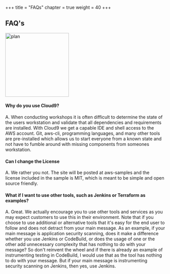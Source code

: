 +++
title = "FAQs"
chapter = true
weight = 40
+++

## FAQ's

<img src="/images/docs/Deck_BookOpen1.png" alt="plan" width="200"/> 



<h4 align="left">
Why do you use Cloud9?
</h4>

<p style="text-align:left;">A. When conducting workshops it is often difficult to determine the state of the users workstation and validate that all dependencies and requirements are installed.  With Cloud9 we get a capable IDE and shell access to the AWS account.  Git, aws-cli, programming languages, and many other tools are pre-installed which allows us to start everyone from a known state and not have to fumble around with missing components from someones workstation.  

<h4 align="left">
Can I change the License
</h4>

<p style="text-align:left;">A. We rather you not.  The site will be posted at aws-samples and the license included in the sample is MIT, which is meant to be simple and open source friendly.  

<h4 align="left">
What if I want to use other tools, such as Jenkins or Terraform as examples?
</h4>

<p style="text-align:left;">A.  Great. We actually encourage you to use other tools and services as you may expect customers to use this in their environment.  Note that if you choose to use additional or alternative tools that it's easy for the end user to follow and does not detract from your main message.  As an example, if your main message is application security scanning, does it make a difference whether you use Jenkins or CodeBuild, or does the usage of one or the other add unnecessary complexity that has nothing to do with your message?  So don't reinvent the wheel and if there is already an example of instrumenting testing in CodeBuild, I would use that as the tool has nothing to do with your message.  But if your main message is instrumenting security scanning on Jenkins, then yes, use Jenkins.
